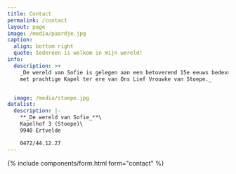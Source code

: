 ```yaml
---
title: Contact
permalink: /contact
layout: page
image: /media/paardje.jpg
caption:
  align: bottom right
  quote: Iedereen is welkom in mijn wereld!
info:
  description: >+
    _De wereld van Sofie is gelegen aan een betoverend 15e eeuws bedevaartsoord
    met prachtige Kapel ter ere van Ons Lief Vrouwke van Stoepe._


  image: /media/stoepe.jpg
datalist:
  description: |-
    **_De wereld van Sofie_**\
    Kapelhof 3 (Stoepe)\
    9940 Ertvelde

    0472/44.12.27
---
```

{% include components/form.html form="contact" %}
